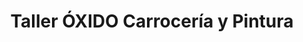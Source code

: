 ---
title: "Taller ÓXIDO Carrocería y Pintura"
url: /guasave/taller-oxido-carroceria-y-pintura/
shop: reparación de automóviles
---